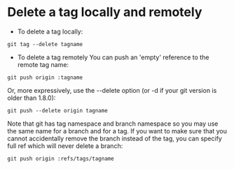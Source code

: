 # Delete a tag locally and remotely

- To delete a tag locally:
```
git tag --delete tagname
```
- To delete a tag remotely
You can push an 'empty' reference to the remote tag name:
```
git push origin :tagname
```
Or, more expressively, use the --delete option (or -d if your git version is older than 1.8.0):
```
git push --delete origin tagname
```
Note that git has tag namespace and branch namespace so you may use the same name for a branch and for a tag. If you want to make sure that you cannot accidentally remove the branch instead of the tag, you can specify full ref which will never delete a branch:
```
git push origin :refs/tags/tagname
```
